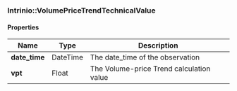 

[//]: # (CLASS:Intrinio::VolumePriceTrendTechnicalValue)

[//]: # (KIND:object)

### Intrinio::VolumePriceTrendTechnicalValue

#### Properties

[//]: # (START_DEFINITION)

Name | Type | Description
------------ | ------------- | -------------
**date_time** | DateTime | The date_time of the observation &nbsp;
**vpt** | Float | The Volume-price Trend calculation value &nbsp;

[//]: # (END_DEFINITION)



